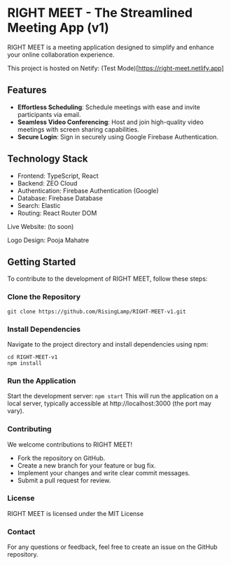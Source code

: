 # RIGHT MEET - The Streamlined Meeting App (v1)

RIGHT MEET is a meeting application designed to simplify and enhance your online collaboration experience.

This project is hosted on Netify: (Test Mode)[https://right-meet.netlify.app]
## Features

- **Effortless Scheduling**: Schedule meetings with ease and invite participants via email.
- **Seamless Video Conferencing**: Host and join high-quality video meetings with screen sharing capabilities.
- **Secure Login**: Sign in securely using Google Firebase Authentication.

## Technology Stack

- Frontend: TypeScript, React
- Backend: ZEO Cloud
- Authentication: Firebase Authentication (Google)
- Database: Firebase Database
- Search: Elastic
- Routing: React Router DOM

Live Website: (to soon)

Logo Design: Pooja Mahatre

## Getting Started

To contribute to the development of RIGHT MEET, follow these steps:

### Clone the Repository

```
git clone https://github.com/RisingLamp/RIGHT-MEET-v1.git 
```
### Install Dependencies
Navigate to the project directory and install dependencies using npm:

```
cd RIGHT-MEET-v1
npm install
````

### Run the Application

Start the development server: 
``` npm start ```
This will run the application on a local server, typically accessible at http://localhost:3000 (the port may vary).

### Contributing

We welcome contributions to RIGHT MEET!

- Fork the repository on GitHub.
- Create a new branch for your feature or bug fix.
- Implement your changes and write clear commit messages.
- Submit a pull request for review.

### License
RIGHT MEET is licensed under the MIT License

### Contact
For any questions or feedback, feel free to create an issue on the GitHub repository.








